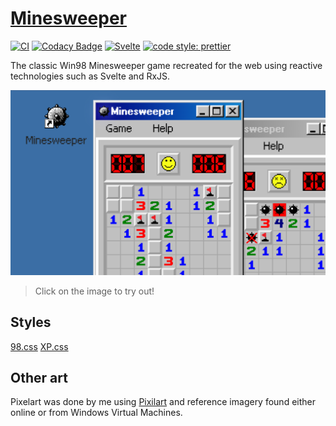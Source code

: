 # [Minesweeper](https://alexaegis.github.io/minesweeper/)

<!-- markdownlint-disable MD013 -->

[![CI](https://github.com/AlexAegis/minesweeper/workflows/CI/badge.svg)](https://github.com/AlexAegis/minesweeper/actions?query=workflow%3ACI)
[![Codacy Badge](https://app.codacy.com/project/badge/Grade/cdc716a23e1d4528a62c19998dab35d4)](https://www.codacy.com/gh/AlexAegis/minesweeper/dashboard?utm_source=github.com&utm_medium=referral&utm_content=AlexAegis/minesweeper&utm_campaign=Badge_Grade)
[![Svelte](https://img.shields.io/badge/made%20with-svelte-orange)](https://github.com/sveltejs/svelte)
[![code style: prettier](https://img.shields.io/badge/code_style-prettier-ff69b4.svg)](https://github.com/prettier/prettier)

<!-- markdownlint-enable MD013 -->

The classic Win98 Minesweeper game recreated for the web using reactive
technologies such as Svelte and RxJS.

[![Preview](./docs/minesweeper-preview.png)](https://alexaegis.github.io/minesweeper/)

> Click on the image to try out!

## Styles

[98.css](https://jdan.github.io/98.css/#intro)
[XP.css](https://botoxparty.github.io/XP.css/#intro)

## Other art

Pixelart was done by me using [Pixilart](https://www.pixilart.com/alexaegis) and
reference imagery found either online or from Windows Virtual Machines.
